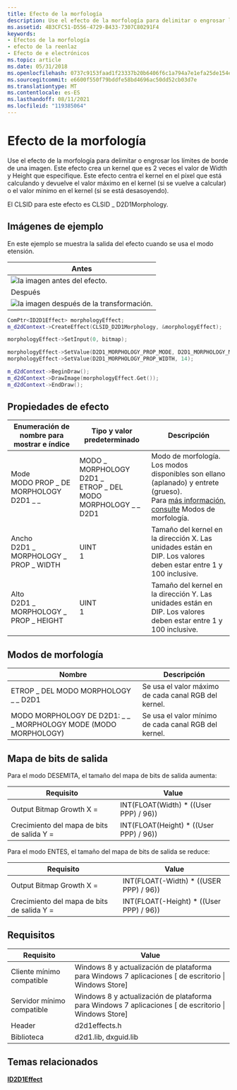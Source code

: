 ```yaml
---
title: Efecto de la morfología
description: Use el efecto de la morfología para delimitar o engrosar los límites de borde de una imagen.
ms.assetid: 4B3CFC51-D556-4729-B433-7307C80291F4
keywords:
- Efectos de la morfología
- efecto de la reenlaz
- Efecto de e electrónicos
ms.topic: article
ms.date: 05/31/2018
ms.openlocfilehash: 0737c9153faad1f23337b20b6406f6c1a794a7e1efa25de154eb2f867a347b7f
ms.sourcegitcommit: e6600f550f79bddfe58bd4696ac50dd52cb03d7e
ms.translationtype: MT
ms.contentlocale: es-ES
ms.lasthandoff: 08/11/2021
ms.locfileid: "119385064"
---
```

# <a name="morphology-effect"></a>Efecto de la morfología

Use el efecto de la morfología para delimitar o engrosar los límites de borde de una imagen. Este efecto crea un kernel que es 2 veces el valor de Width y Height que especifique. Este efecto centra el kernel en el píxel que está calculando y devuelve el valor máximo en el kernel (si se vuelve a calcular) o el valor mínimo en el kernel (si se está desasoyendo).

El CLSID para este efecto es CLSID \_ D2D1Morphology.

## <a name="example-images"></a>Imágenes de ejemplo

En este ejemplo se muestra la salida del efecto cuando se usa el modo etensión.



| Antes                                                     |
|------------------------------------------------------------|
| ![la imagen antes del efecto.](images/default-before.jpg) |
| Después                                                      |
| ![la imagen después de la transformación.](images/7-morphology.png) |



 


```C++
ComPtr<ID2D1Effect> morphologyEffect;
m_d2dContext->CreateEffect(CLSID_D2D1Morphology, &morphologyEffect);

morphologyEffect->SetInput(0, bitmap);

morphologyEffect->SetValue(D2D1_MORPHOLOGY_PROP_MODE, D2D1_MORPHOLOGY_MODE_ERODE);
morphologyEffect->SetValue(D2D1_MORPHOLOGY_PROP_WIDTH, 14);

m_d2dContext->BeginDraw();
m_d2dContext->DrawImage(morphologyEffect.Get());
m_d2dContext->EndDraw(); 
```



## <a name="effect-properties"></a>Propiedades de efecto



| Enumeración de nombre para mostrar e índice                          | Tipo y valor predeterminado                                                     | Descripción                                                                                                                                                       |
|-------------------------------------------------------------|----------------------------------------------------------------------------|-------------------------------------------------------------------------------------------------------------------------------------------------------------------|
| Mode<br/> MODO PROP \_ DE MORPHOLOGY D2D1 \_ \_<br/>     | MODO \_ MORPHOLOGY D2D1 \_<br/> ETROP \_ DEL MODO MORPHOLOGY \_ \_ D2D1<br/> | Modo de morfología. Los modos disponibles son ellano (aplanado) y entrete (grueso).<br/> Para [más información, consulte](#morphology-modes) Modos de morfología.<br/> |
| Ancho<br/> D2D1 \_ MORPHOLOGY \_ PROP \_ WIDTH<br/>   | UINT<br/> 1<br/>                                               | Tamaño del kernel en la dirección X. Las unidades están en DIP. Los valores deben estar entre 1 y 100 inclusive.                                                         |
| Alto<br/> D2D1 \_ MORPHOLOGY \_ PROP \_ HEIGHT<br/> | UINT<br/> 1<br/>                                               | Tamaño del kernel en la dirección Y. Las unidades están en DIP. Los valores deben estar entre 1 y 100 inclusive.                                                         |



 

## <a name="morphology-modes"></a>Modos de morfología



| Nombre                           | Descripción                                                    |
|--------------------------------|----------------------------------------------------------------|
| ETROP \_ DEL MODO MORPHOLOGY \_ \_ D2D1  | Se usa el valor máximo de cada canal RGB del kernel. |
| MODO MORPHOLOGY DE D2D1: \_ \_ \_ MORPHOLOGY MODE (MODO MORPHOLOGY) | Se usa el valor mínimo de cada canal RGB del kernel. |



 

## <a name="output-bitmap"></a>Mapa de bits de salida

Para el modo DESEMITA, el tamaño del mapa de bits de salida aumenta: 

| Requisito | Value |
|--------------------------|-----------------------------------------|
| Output Bitmap Growth X = | INT(FLOAT(Width) \* ((User PPP) / 96))  |
| Crecimiento del mapa de bits de salida Y = | INT(FLOAT(Height) \* ((User PPP) / 96)) |



 

Para el modo ENTES, el tamaño del mapa de bits de salida se reduce:

| Requisito | Value |
|--------------------------|------------------------------------------|
| Output Bitmap Growth X = | INT(FLOAT(-Width) \* ((USER PPP) / 96))  |
| Crecimiento del mapa de bits de salida Y = | INT(FLOAT(-Height) \* ((User PPP) / 96)) |



 

## <a name="requirements"></a>Requisitos



| Requisito | Value |
|--------------------------|------------------------------------------------------------------------------------|
| Cliente mínimo compatible | Windows 8 y actualización de plataforma para Windows 7 aplicaciones \[ de escritorio \| Windows Store\] |
| Servidor mínimo compatible | Windows 8 y actualización de plataforma para Windows 7 aplicaciones \[ de escritorio \| Windows Store\] |
| Header                   | d2d1effects.h                                                                      |
| Biblioteca                  | d2d1.lib, dxguid.lib                                                               |



 

## <a name="related-topics"></a>Temas relacionados

<dl> <dt>

[**ID2D1Effect**](/windows/win32/api/d2d1_1/nn-d2d1_1-id2d1effect)
</dt> </dl>

 

